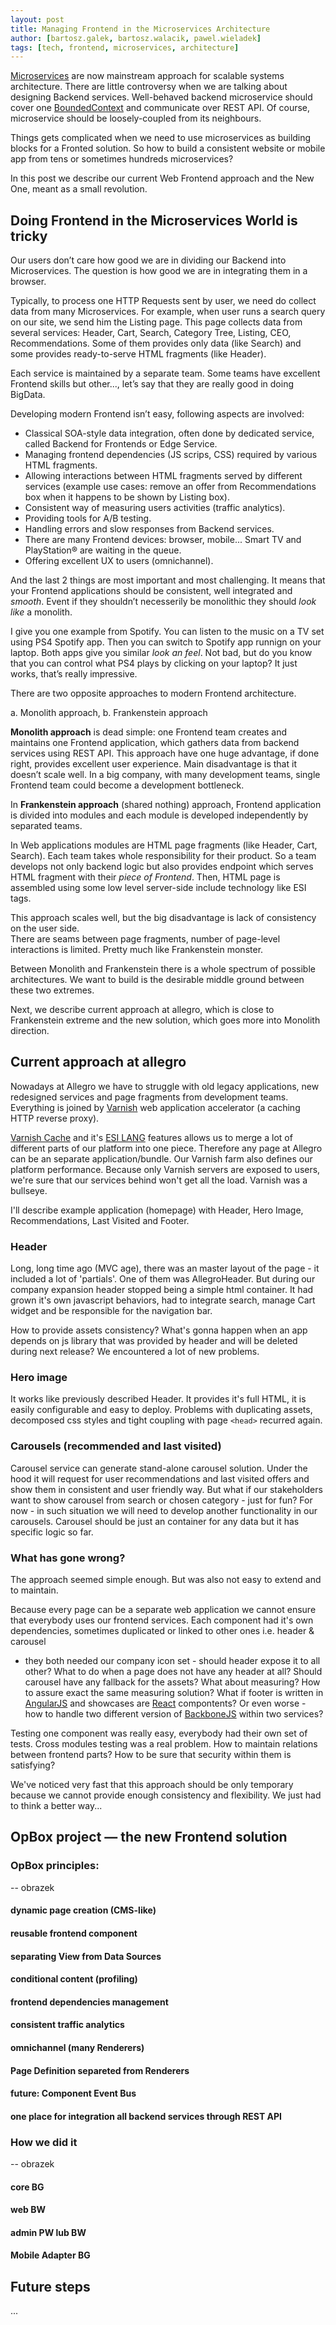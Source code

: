 ```yaml
---
layout: post
title: Managing Frontend in the Microservices Architecture
author: [bartosz.galek, bartosz.walacik, pawel.wieladek]
tags: [tech, frontend, microservices, architecture]
---
```


[Microservices](http://martinfowler.com/articles/microservices.html)
are now mainstream approach for scalable systems architecture.
There are little controversy when we are talking about designing Backend services.
Well-behaved backend microservice should cover one
[BoundedContext](http://martinfowler.com/bliki/BoundedContext.html)
and communicate over REST API.
Of course, microservice should be loosely-coupled from its neighbours.

Things gets complicated when we need to
use microservices as building blocks for a Fronted solution.
So how to build a consistent website or mobile app
from tens or sometimes hundreds microservices?

In this post we describe our current Web Frontend approach
and the New One, meant as a small revolution.

## Doing Frontend in the Microservices World is tricky
Our users don’t care how good we are in dividing our Backend into Microservices.
The question is how good we are in integrating them in a browser.

Typically, to process one HTTP Requests sent by user, we need do collect data from many
Microservices.
For example, when user runs a search query on our site,
we send him the Listing page.
This page collects data from several services: Header, Cart, Search, Category Tree, Listing, CEO, Recommendations.
Some of them provides only data (like Search) and some provides ready-to-serve HTML fragments (like Header).

Each service is maintained by a separate team.
Some teams have excellent Frontend skills but other...,
let’s say that they are really good in doing BigData.

Developing modern Frontend isn’t easy, following aspects are involved:

* Classical SOA-style data integration, often done by dedicated service, called Backend for Frontends or Edge Service.
* Managing frontend dependencies (JS scrips, CSS) required by various HTML fragments.
* Allowing interactions between HTML fragments served by different services
  (example use cases: remove an offer from Recommendations box when it happens to be shown by Listing box).
* Consistent way of measuring users activities (traffic analytics).
* Providing tools for A/B testing.
* Handling errors and slow responses from Backend services.
* There are many Frontend devices: browser, mobile... Smart TV and PlayStation® are waiting in the queue.
* Offering excellent UX to users (omnichannel).


And the last 2 things are most important and most challenging.
It means that your Frontend applications should be consistent, well integrated and *smooth*.
Event if they shouldn’t necesserily be monolithic they should *look like* a monolith.

I give you one example from Spotify.
You can listen to the music on a TV set using PS4 Spotify app.
Then you can switch to Spotify app runnign on your laptop.
Both apps give you similar *look an feel*.
Not bad, but do you know that you can control what PS4 plays
by clicking on your laptop? It just works, that’s really impressive.

There are two opposite approaches to modern Frontend architecture.

a. Monolith approach,
b. Frankenstein approach

**Monolith approach** is dead simple: one Frontend team creates and maintains one Frontend application,
which gathers data from backend services using REST API. This approach have one huge advantage, if done right,
provides excellent user experience. Main disadvantage is that it doesn’t scale well. In a big company,
with many development teams,
single Frontend team could become a development bottleneck.

In **Frankenstein approach** (shared nothing) approach,
Frontend application is divided into modules and each module is developed independently by separated teams.

In Web applications modules are HTML page fragments (like Header, Cart, Search).
Each team takes whole responsibility for their product. So a team develops not only backend logic 
but also provides endpoint which serves HTML fragment with their *piece of Frontend*.
Then, HTML page is assembled using some low level server-side include technology like ESI tags.

This approach scales well, but the big disadvantage is lack of consistency on the user side.  
There are seams between page fragments, number of page-level interactions is limited.
Pretty much like Frankenstein monster.

Between Monolith and Frankenstein there is a whole spectrum of possible architectures.
We want to build is the desirable middle ground between these two extremes.

Next, we describe current approach at allegro, which is close to Frankenstein extreme
and the new solution, which goes more into Monolith direction. 
 
## Current approach at allegro

Nowadays at Allegro we have to struggle with old legacy applications, new redesigned services
and page fragments from development teams. Everything is joined by [Varnish](https://www.varnish-cache.org) 
web application accelerator (a caching HTTP reverse proxy). 

[Varnish Cache](https://www.varnish-cache.org) and it's [ESI LANG](https://www.w3.org/TR/esi-lang) features
allows us to merge a lot of different parts of our platform into one piece. Therefore any page at Allegro
can be an separate application/bundle.
Our Varnish farm also defines our platform performance.
Because only Varnish servers are exposed to users, we're sure that our services
behind won't get all the load. Varnish was a bullseye.

I'll describe example application (homepage) with Header, Hero Image, Recommendations,
Last Visited and Footer.

### Header

Long, long time ago (MVC age), there was an master layout of the page - it included a lot of 'partials'.
One of them was AllegroHeader. But during our company expansion header stopped being a simple html container.
It had grown it's own javascript behaviors, had to integrate search, manage Cart widget and be responsible for
the navigation bar.

How to provide assets consistency? 
What's gonna happen when an app depends
on js library that was provided by header and will be deleted during next release?
We encountered a lot of new problems.

### Hero image

It works like previously described Header. It provides it's full HTML, it is easily
configurable and easy to deploy.
Problems with duplicating assets, decomposed css styles and tight coupling with page `<head>` recurred again.

### Carousels (recommended and last visited)

Carousel service can generate stand-alone carousel solution. Under the hood it will request for
user recommendations and last visited offers and show them in consistent and user friendly way. 
But what if our stakeholders want to show carousel from search or chosen category - just for fun? 
For now - in such situation we will need to develop another functionality in our carousels.
Carousel should be just an container for any data but it has specific logic so far.

### What has gone wrong?

The approach seemed simple enough. But was also not easy to extend and to maintain.

Because every page can be a separate web application we cannot ensure that everybody uses our frontend services.
Each component had it's own dependencies, sometimes duplicated or linked to other ones i.e. header & carousel
- they both needed our company icon set - should header expose it to all other?
What to do when a page does not have any header at all?
Should carousel have any fallback for the assets? What about measuring? 
How to assure exact the same measuring solution?
What if footer is written in [AngularJS](https://angularjs.org) and showcases are [React](https://facebook.github.io/react/) 
compontents? Or even worse - how to handle two different version of [BackboneJS](http://backbonejs.org) within two services?

Testing one component was really easy, everybody had their own set of tests. Cross modules testing was a real problem.
How to maintain relations between frontend parts? How to be sure that security within them is satisfying? 

We've noticed very fast that this approach should be only temporary because we
cannot provide enough consistency and
flexibility. We just had to think a better way...

## OpBox project &mdash; the new Frontend solution

### OpBox principles:
-- obrazek

#### dynamic page creation (CMS-like)

#### reusable frontend component

#### separating View from Data Sources

#### conditional content (profiling)

#### frontend dependencies management

#### consistent traffic analytics

#### omnichannel (many Renderers)

#### Page Definition separeted from Renderers

#### future: Component Event Bus

#### one place for integration all backend services through REST API

### How we did it
-- obrazek

#### core BG

#### web BW

#### admin PW lub BW

#### Mobile Adapter BG


## Future steps
...

